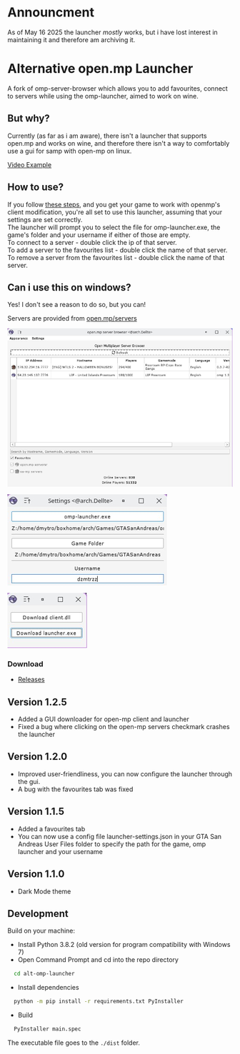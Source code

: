 # Announcment
As of May 16 2025 the launcher *mostly* works, but i have lost interest in maintaining it and therefore am archiving it.

# Alternative open.mp Launcher
A fork of omp-server-browser which allows you to add favourites, connect to servers while using the omp-launcher, aimed to work on wine.

## But why?

Currently (as far as i am aware), there isn't a launcher that supports open.mp and works on wine, and therefore there isn't a way to comfortably use a gui for samp with open-mp on linux.

[Video Example](https://www.youtube.com/watch?v=gCzvV8IPk10)

## How to use?

If you follow [these steps](https://github.com/dzmtrzz/web/blob/patch-2/docs/client/ClientOnLinux.md), and you get your game to work with openmp's client modification, you're all set to use this launcher, assuming that your settings are set correctly. \
The launcher will prompt you to select the file for omp-launcher.exe, the game's folder and your username if either of those are empty. \
To connect to a server - double click the ip of that server. \
To add a server to the favourites list - double click the name of that server. \
To remove a server from the favourites list - double click the name of that server.

## Can i use this on windows?

Yes! I don't see a reason to do so, but you can!

Servers are provided from [open.mp/servers](https://www.open.mp/servers)

<kbd><img src="screenshots/MainWindow.jpeg" alt="Main Window" border="0"></kbd>

<kbd><img src="screenshots/SettingsWindow.jpeg" alt="Settings Window" border="0"></kbd>

<kbd><img src="screenshots/DownloaderWindow.jpeg" alt="Downloader Window" border="0"></kbd>

### Download
- [Releases](https://github.com/dzmtrzz/alt-omp-launcher/releases)

## Version 1.2.5
- Added a GUI downloader for open-mp client and launcher
- Fixed a bug where clicking on the open-mp servers checkmark crashes the launcher

## Version 1.2.0
- Improved user-friendliness, you can now configure the launcher through the gui.
- A bug with the favourites tab was fixed

## Version 1.1.5
- Added a favourites tab
- You can now use a config file launcher-settings.json in your GTA San Andreas User Files folder to specify the path for the game, omp launcher and your username

## Version 1.1.0
- Dark Mode theme


## Development
Build on your machine:
  - Install Python 3.8.2 (old version for program compatibility with Windows 7)
  - Open Command Prompt and cd into the repo directory
  ```bash
    cd alt-omp-launcher
  ```
  - Install dependencies
  ```bash
    python -m pip install -r requirements.txt PyInstaller
  ```
  - Build
  ```bash
    PyInstaller main.spec
  ```

The executable file goes to the `./dist` folder.
